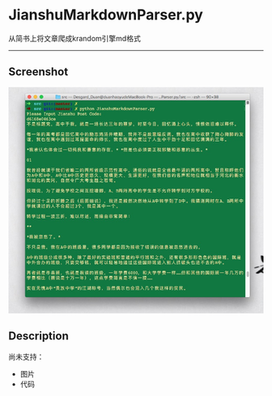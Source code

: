 # JianshuMarkdownParser.py
从简书上将文章爬成krandom引擎md格式

---

## Screenshot

![](screenshot.png)

## Description

尚未支持：

* 图片
* 代码

